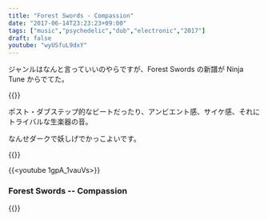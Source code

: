 ```yaml
---
title: "Forest Swords - Compassion"
date: "2017-06-14T23:23:23+09:00"
tags: ["music","psychedelic","dub","electronic","2017"]
draft: false
youtube: "wyUSfuL9dxY"
---
```


ジャンルはなんと言っていいのやらですが、Forest Swords の新譜が Ninja Tune からでてた。

{{<youtube wyUSfuL9dxY>}}

ポスト・ダブステップ的なビートだったり、アンビエント感、サイケ感、それにトライバルな生楽器の音。

なんせダークで妖しげでかっこよいです。

{{<youtube bnh7ilPUSGo>}}

{{<youtube 1gpA_1vauVs>}}

### Forest Swords -- Compassion 
{{<amazon B06XXLXMCZ>}}
